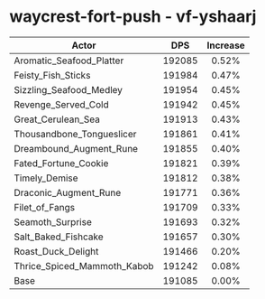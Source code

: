 # waycrest-fort-push - vf-yshaarj
| Actor | DPS | Increase |
|---|:---:|:---:|
|Aromatic_Seafood_Platter|192085|0.52%|
|Feisty_Fish_Sticks|191984|0.47%|
|Sizzling_Seafood_Medley|191954|0.45%|
|Revenge_Served_Cold|191942|0.45%|
|Great_Cerulean_Sea|191913|0.43%|
|Thousandbone_Tongueslicer|191861|0.41%|
|Dreambound_Augment_Rune|191855|0.40%|
|Fated_Fortune_Cookie|191821|0.39%|
|Timely_Demise|191812|0.38%|
|Draconic_Augment_Rune|191771|0.36%|
|Filet_of_Fangs|191709|0.33%|
|Seamoth_Surprise|191693|0.32%|
|Salt_Baked_Fishcake|191657|0.30%|
|Roast_Duck_Delight|191466|0.20%|
|Thrice_Spiced_Mammoth_Kabob|191242|0.08%|
|Base|191085|0.00%|
